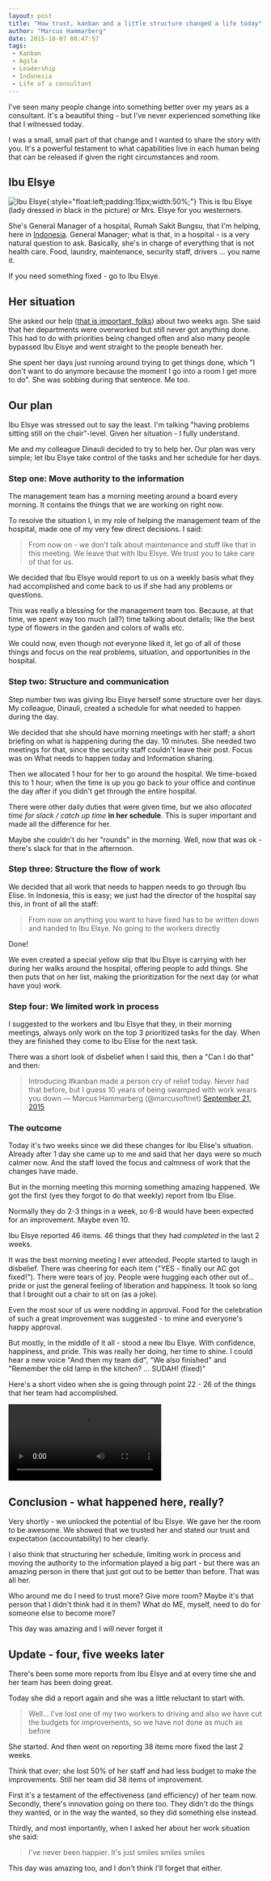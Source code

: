 ```yaml
---
layout: post
title: "How trust, kanban and a little structure changed a life today"
author: "Marcus Hammarberg"
date: 2015-10-07 08:47:57
tags:
 - Kanban
 - Agile
 - Leadership
 - Indonesia
 - Life of a consultant
---
```


I've seen many people change into something better over my years as a consultant. It's a beautiful thing - but I've never experienced something like that I witnessed today.

I was a small, small part of that change and I wanted to share the story with you. It's a powerful testament to what capabilities live in each human being that can be released if given the right circumstances and room.

## Ibu Elsye

![Ibu Elsye](/img/ibuElsye.png){:style="float:left;padding:15px;width:50%;"}
This is Ibu Elsye (lady dressed in black in the picture) or Mrs. Elsye for you westerners.

She's General Manager of a hospital, Rumah Sakit Bungsu, that I'm helping, here in [Indonesia](https://www.marcusoft.net/tags/#Indonesia). General Manager; what is that, in a hospital - is a very natural question to ask. Basically, she's in charge of everything that is not health care. Food, laundry, maintenance, security staff, drivers ... you name it.

If you need something fixed - go to Ibu Elsye.

## Her situation

She asked our help ([that is important, folks](https://www.marcusoft.net/2015/06/only-help-those-that-want-help.html)) about two weeks ago. She said that her departments were overworked but still never got anything done. This had to do with priorities being changed often and also many people bypassed Ibu Elsye and went straight to the people beneath her.

She spent her days just running around trying to get things done, which "I don't want to do anymore because the moment I go into a room I get more to do". She was sobbing during that sentence. Me too.

## Our plan

Ibu Elsye was stressed out to say the least. I'm talking "having problems sitting still on the chair"-level. Given her situation - I fully understand.

Me and my colleague Dinauli decided to try to help her. Our plan was very simple; let Ibu Elsye take control of the tasks and her schedule for her days.

### Step one: Move authority to the information

The management team has a morning meeting around a board every morning. It contains the things that we are working on right now.

To resolve the situation I, in my role of helping the management team of the hospital, made one of my very few direct decisions. I said:

> From now on - we don't talk about maintenance and stuff like that in this meeting. We leave that with Ibu Elsye. We trust you to take care of that for us.

We decided that Ibu Elsye would report to us on a weekly basis what they had accomplished and come back to us if she had any problems or questions.

This was really a blessing for the management team too. Because, at that time, we spent way too much (all?) time talking about details; like the best type of flowers in the garden and colors of walls etc.

We could now, even though not everyone liked it, let go of all of those things and focus on the real problems, situation, and opportunities in the hospital.

### Step two: Structure and communication

Step number two was giving Ibu Elsye herself some structure over her days. My colleague, Dinauli, created a schedule for what needed to happen during the day.

We decided that she should have morning meetings with her staff; a short briefing on what is happening during the day. 10 minutes. She needed two meetings for that, since the security staff couldn't leave their post. Focus was on What needs to happen today and Information sharing.

Then we allocated 1 hour for her to go around the hospital. We time-boxed this to 1 hour; when the time is up you go back to your office and continue the day after if you didn't get through the entire hospital.

There were other daily duties that were given time, but we also *allocated time for slack / catch up time* **in her schedule**. This is super important and made all the difference for her.

Maybe she couldn't do her "rounds" in the morning. Well, now that was ok - there's slack for that in the afternoon.

### Step three: Structure the flow of work

We decided that all work that needs to happen needs to go through Ibu Elise. In Indonesia, this is easy; we just had the director of the hospital say this, in front of all the staff:

> From now on anything you want to have fixed has to be written down and handed to Ibu Elsye. No going to the workers directly

Done!

We even created a special yellow slip that Ibu Elsye is carrying with her during her walks around the hospital, offering people to add things. She then puts that on her list, making the prioritization for the next day (or what have you) work.

### Step four: We limited work in process

I suggested to the workers and Ibu Elsye that they, in their morning meetings, always only work on the top 3 prioritized tasks for the day. When they are finished they come to Ibu Elise for the next task.

There was a short look of disbelief when I said this, then a "Can I do that" and then:

> Introducing #kanban made a person cry of relief today. Never had that before, but I guess 10 years of being swamped with work wears you down — Marcus Hammarberg (@marcusoftnet) [September 21, 2015](https://twitter.com/marcusoftnet/status/645818447926988801)

### The outcome

Today it's two weeks since we did these changes for Ibu Elise's situation. Already after 1 day she came up to me and said that her days were so much calmer now. And the staff loved the focus and calmness of work that the changes have made.

But in the morning meeting this morning something amazing happened. We got the first (yes they forgot to do that weekly) report from Ibu Elise.

Normally they do 2-3 things in a week, so 6-8 would have been expected for an improvement. Maybe even 10.

Ibu Elsye reported 46 items.
46 things that they had *completed* in the last 2 weeks.

It was the best morning meeting I ever attended. People started to laugh in disbelief. There was cheering for each item ("YES - finally our AC got fixed!"). There were tears of joy. People were hugging each other out of... pride or just the general feeling of liberation and happiness. It took so long that I brought out a chair to sit on (as a joke).

Even the most sour of us were nodding in approval. Food for the celebration of such a great improvement was suggested - to mine and everyone's happy approval.

But mostly, in the middle of it all - stood a new Ibu Elsye. With confidence, happiness, and pride. This was really her doing, her time to shine. I could hear a new voice "And then my team did", "We also finished" and "Remember the old lamp in the kitchen? ... SUDAH! (fixed)"

Here's a short video when she is going through point 22 - 26 of the things that her team had accomplished.

<video width="60%" controls>
    <source src="/img/ibuElsye.mp4" type="video/mp4">
</video>

## Conclusion - what happened here, really?

Very shortly - we unlocked the potential of Ibu Elsye. We gave her the room to be awesome. We showed that we trusted her and stated our trust and expectation (accountability) to her clearly.

I also think that structuring her schedule, limiting work in process and moving the authority to the information played a big part - but there was an amazing person in there that just got out to be better than before. That was all her.

Who around me do I need to trust more? Give more room? Maybe it's that person that I didn't think had it in them?
What do ME, myself, need to do for someone else to become more?

This day was amazing and I will never forget it

## Update - four, five weeks later

There's been some more reports from Ibu Elsye and at every time she and her team has been doing great.

Today she did a report again and she was a little reluctant to start with.

> Well... I've lost one of my two workers to driving and also we have cut the budgets for improvements, so we have not done as much as before

She started. And then went on reporting 38 items more fixed the last 2 weeks.

Think that over; she lost 50% of her staff and had less budget to make the improvements. Still her team did 38 items of improvement.

First it's a testament of the effectiveness (and efficiency) of her team now. Secondly, there's innovation going on there too. They didn't do the things they wanted, or in the way the wanted, so they did something else instead.

Thirdly, and most importantly, when I asked her about her work situation she said:

> I've never been happier. It's just smiles smiles smiles

This day was amazing too, and I don't think I'll forget that either.
